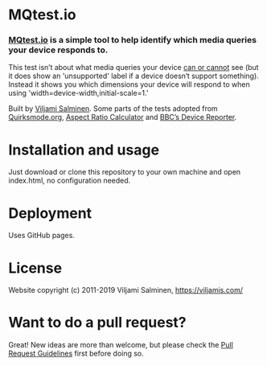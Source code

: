 # MQtest.io

### [MQtest.io](http://mqtest.io/) is a simple tool to help identify which media queries your device responds to.

This test isn’t about what media queries your device [can or cannot](http://www.jordanm.co.uk/palmreader) see (but it does show an 'unsupported' label if a device doesn‘t support something). Instead it shows you which dimensions your device will respond to when using 'width=device-width,initial-scale=1.'

Built by [Viljami Salminen](http://twitter.com/viljamis). Some parts of the tests adopted from [Quirksmode.org](http://www.quirksmode.org/m/tests/widthtest_vpdevice.html), [Aspect Ratio Calculator](http://andrew.hedges.name/experiments/aspect_ratio/) and [BBC’s Device Reporter](http://bbc-news-prototypes.heroku.com/reporter/index.html).


Installation and usage
======

Just download or clone this repository to your own machine and open index.html, no configuration needed.


Deployment
======

Uses GitHub pages.

License
======

Website copyright (c) 2011-2019 Viljami Salminen, https://viljamis.com/

Want to do a pull request?
======

Great! New ideas are more than welcome, but please check the [Pull Request Guidelines](https://github.com/viljamis/mqtest/wiki/Pull-Request-Guidelines) first before doing so.
